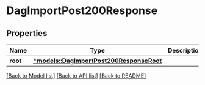 # DagImportPost200Response

## Properties
Name | Type | Description | Notes
------------ | ------------- | ------------- | -------------
**root** | [***models::DagImportPost200ResponseRoot**](_dag_import_post_200_response_Root.md) |  | 

[[Back to Model list]](../README.md#documentation-for-models) [[Back to API list]](../README.md#documentation-for-api-endpoints) [[Back to README]](../README.md)


